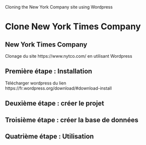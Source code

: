 
Cloning the  New York Company  site using Wordpress
<!DOCTYPE html>
<html lang="en">
<head>
	<meta name="viewport" content="width=device-width" />
	<meta http-equiv="Content-Type" content="text/html; charset=utf-8" />
	<!-- <title>WordPress &#8250; ReadMe</title> -->
	<link rel="stylesheet" href="wp-admin/css/install.css?ver=20100228" type="text/css" />
</head>
<body>


<h1> Clone New York Times Company </h1>

<h2>New York Times Company</h2>

<p>Clonage du site https://www.nytco.com/ en utilisant Wordpress</p>

<h2>Première étape : Installation</h2>

<p>Télécharger wordpress du lien https://fr.wordpress.org/download/#download-install</p>

<h2>Deuxième étape : créer le projet</h2>

<h2>Troisième étape : créer la base de données</h2>

<h2>Quatrième étape : Utilisation</h2>



</body>
</html>
